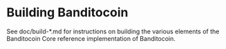 Building Banditocoin
================

See doc/build-*.md for instructions on building the various
elements of the Banditocoin Core reference implementation of Banditocoin.
